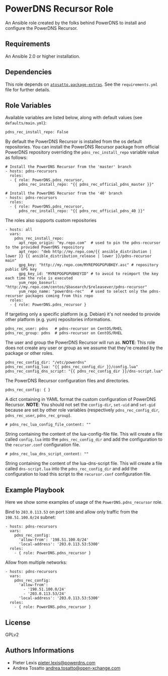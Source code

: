 PowerDNS Recursor Role
======================

An Ansible role created by the folks behind PowerDNS to install and configure
the PowerDNS Recursor.

Requirements
------------

An Ansible 2.0 or higher installation.

Dependencies
------------

This role depends on [`atosatto.package-extras`](https://galaxy.ansible.com/atosatto/package-extras/).
See the `requirements.yml` file for further details.

Role Variables
--------------

Available variables are listed below, along with default values (see `defaults/main.yml`):

    pdns_rec_install_repo: False

By default the PowerDNS Recursor is installed from the os default repositories.
You can install the PowerDNS Recursor package from official PowerDNS repository
overriding the `pdns_rec_install_repo` variable value as follows:

    # Install the PowerDNS Recursor from the 'master' branch
    - hosts: pdns-recursors
      roles:
      - { role: PowerDNS.pdns_recursor,
          pdns_rec_install_repo: "{{ pdns_rec_official_pdns_master }}"

    # Install the PowerDNS Recursor from the '40' branch
    - hosts: pdns-recursors
      roles:
      - { role: PowerDNS.pdns_recursor,
          pdns_rec_install_repo: "{{ pdns_rec_official_pdns_40 }}"

The roles also supports custom repositories

    - hosts: all
      vars:
        pdns_rec_install_repo:
          apt_repo_origin: "my.repo.com"  # used to pin the pdns-recursor to the provided PowerDNS repository
          apt_repo: "deb http://my.repo.com/{{ ansible_distribution | lower }} {{ ansible_distribution_release | lower }}/pdns-recursor main"
          gpg_key: "http://my.repo.com/MYREPOGPGPUBKEY.asc" # repository public GPG key
          gpg_key_id: "MYREPOGPGPUBKEYID" # to avoid to reimport the key each time the role is executed
          yum_repo_baseurl: "http://my.repo.com/centos/$basearch/$releasever/pdns-recursor"
          yum_repo_name: "powerdns-rec"   # used to select only the pdns-recursor packages coming from this repo
      roles:
      - { role: PowerDNS.pdns_recursor }

If targeting only a specific platform (e.g. Debian) it's not needed to provide other platform (e.g. yum) repositories informations.

    pdns_rec_user: pdns   # pdns-recursor on CentOS/RHEL
    pdns_rec_group: pdns  # pdns-recursor on CentOS/RHEL

The user and group the PowerDNS Recursor will run as.
**NOTE**: This role does not create any user or group as we assume that they're created
by the package or other roles.

    pdns_rec_config_dir: "/etc/powerdns"
    pdns_rec_config_lua: "{{ pdns_rec_config_dir }}/config.lua"
    pdns_rec_config_dns_script: "{{ pdns_rec_config_dir }}/dns-script.lua"

The PowerDNS Recursor configuration files and directories.

    pdns_rec_config: { }

A dict containing in YAML format the custom configuration of PowerDNS Recursor.
**NOTE**: You should not set the `config-dir`, `set-uid` and `set-gid` because are set by other role variables (respectively `pdns_rec_config_dir`, `pdns_rec_user`, `pdns_rec_group`).

    # pdns_rec_lua_config_file_content: ""

String containing the content of the lua-config-file file.
This will create a file called `config.lua` into the `pdns_rec_config_dir`
and add the configuration to the `recursor.conf` configuration file.

    # pdns_rec_lua_dns_script_content: ""

String containing the content of the lua-dns-script file.
This will create a file called `dns-script.lua` into the `pdns_rec_config_dir`
and add the configuration to load this script to the `recursor.conf`
configuration file.

Example Playbook
----------------

Here we show some examples of usage of the `PowerDNS.pdns_recursor` role.

Bind to `203.0.113.53` on port `5300` and allow only traffic from the `198.51.100.0/24` subnet:

    - hosts: pdns-recursors
      vars:
        pdns_rec_config:
          'allow-from': '198.51.100.0/24'
          'local-address': '203.0.113.53:5300'
      roles:
        - { role: PowerDNS.pdns_recursor }

Allow from multiple networks:

    - hosts: pdns-recursors
      vars:
        pdns_rec_config:
          'allow-from':
            - '198.51.100.0/24'
            - '203.0.113.53/24'
          'local-address': '203.0.113.53:5300'
      roles:
        - { role: PowerDNS.pdns_recursor }


License
-------

GPLv2

Authors Informations
--------------------

- Pieter Lexis <pieter.lexis@powerdns.com>
- Andrea Tosatto <andrea.tosatto@open-xchange.com>
